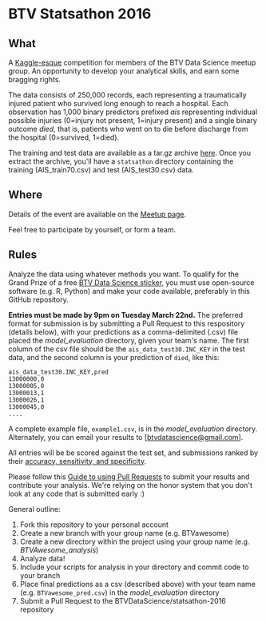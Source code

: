 # BTV Statsathon 2016

## What

A [Kaggle-esque](https://en.wikipedia.org/wiki/Kaggle) competition for members of the BTV Data Science meetup group. An opportunity to develop your analytical skills, and earn some bragging rights. 

The data consists of 250,000 records, each representing a traumatically injured patient who survived long enough to reach a hospital. Each observation has 1,000 binary predictors prefixed *ais* representing individual possible injuries (0=injury not present, 1=injury present) and a single binary outcome *died*, that is, patients who went on to die before discharge from the hospital (0=survived, 1=died).  

The training and test data are available as a tar.gz archive [here](http://johnstantongeddes.org/assets/statsathon_data.tar.gz). Once you extract the archive, you'll have a `statsathon` directory containing the training (AIS_train70.csv) and test (AIS_test30.csv) data. 

## Where

Details of the event are available on the [Meetup page](http://www.meetup.com/Burlington-Data-Scientists/events/229214918/). 

Feel free to participate by yourself, or form a team.

## Rules

Analyze the data using whatever methods you want. To qualify for the Grand Prize of a free [BTV Data Science sticker](http://www.stickermule.com/artworks/680631?token=e65ab17ade8c0c86), you must use open-source software (e.g. R, Python) and make your code available, preferably in this GitHub repository. 

**Entries must be made by 9pm on Tuesday March 22nd.** The preferred format for submission is by submitting a Pull Request to this respository (details below), with your predictions as a comma-delimited (.csv) file placed the *model_evaluation* directory, given your team's name. The first column of the csv file should be the `ais_data_test30.INC_KEY` in the test data, and the second column is your prediction of `died`, like this:

```
ais_data_test30.INC_KEY,pred
13000000,0
13000005,0
13000013,1
13000026,1
13000045,0
....
```

A complete example file, `example1.csv`, is in the *model_evaluation* directory. Alternately, you can email your results to [btvdatascience@gmail.com]. 

All entries will be be scored against the test set, and submissions ranked by their [accuracy, sensitivity, and specificity](http://topepo.github.io/caret/other.html). 

Please follow this [Guide to using Pull Requests](https://help.github.com/articles/using-pull-requests/) to submit your results and contribute your analysis. We're relying on the honor system that you don't look at any code that is submitted early :)

General outline:

1. Fork this repository to your personal account
2. Create a new branch with your group name (e.g. BTVawesome)
3. Create a new directory within the project using your group name (e.g. *BTVAwesome_analysis*)
4. Analyze data!
5. Include your scripts for analysis in your directory and commit code to your branch
6. Place final predictions as a csv (described above) with your team name (e.g. `BTVawesome_pred.csv`) in the *model_evaluation* directory
7. Submit a Pull Request to the BTVDataScience/statsathon-2016 repository




